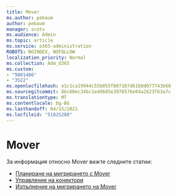 ```yaml
---
title: Mover
ms.author: pebaum
author: pebaum
manager: scotv
ms.audience: Admin
ms.topic: article
ms.service: o365-administration
ROBOTS: NOINDEX, NOFOLLOW
localization_priority: Normal
ms.collection: Adm_O365
ms.custom:
- "9001486"
- "3522"
ms.openlocfilehash: e1c1ca19944c55b055f807107d61b0d077743b68
ms.sourcegitcommit: 8bc60ec34bc1e40685e3976576e04a2623f63a7c
ms.translationtype: MT
ms.contentlocale: bg-BG
ms.lasthandoff: 04/15/2021
ms.locfileid: "51825288"
---
```

# <a name="mover"></a>Mover

За информация относно Mover вижте следните статии:

- [Планиране на мигрирането с Mover](https://docs.microsoft.com/sharepointmigration/mover-plan-migration)
- [Управление на конектори](https://docs.microsoft.com/sharepointmigration/mover-manage-connectors)
- [Изпълнение на мигрирането на Mover](https://docs.microsoft.com/sharepointmigration/mover-running-migration)
